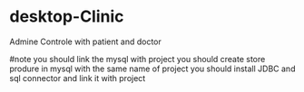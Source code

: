 # desktop-Clinic
Admine Controle with patient and doctor 

#note
you should link the mysql with project
you should create store produre in mysql with the same name of project 
you should install JDBC and sql connector and link it with project
